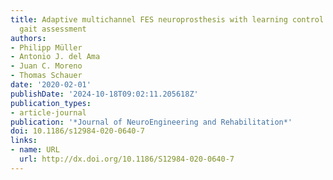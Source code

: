 ```yaml
---
title: Adaptive multichannel FES neuroprosthesis with learning control and automatic
  gait assessment
authors:
- Philipp Müller
- Antonio J. del Ama
- Juan C. Moreno
- Thomas Schauer
date: '2020-02-01'
publishDate: '2024-10-18T09:02:11.205618Z'
publication_types:
- article-journal
publication: '*Journal of NeuroEngineering and Rehabilitation*'
doi: 10.1186/s12984-020-0640-7
links:
- name: URL
  url: http://dx.doi.org/10.1186/S12984-020-0640-7
---
```

